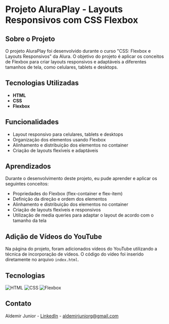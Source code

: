 <!DOCTYPE html>
<html lang="pt-BR">
<head>
    <meta charset="UTF-8">
    <title>Alura Play</title>
</head>
<body>

<h1>Projeto AluraPlay - Layouts Responsivos com CSS Flexbox</h1>

<h2>Sobre o Projeto</h2>
<p>O projeto AluraPlay foi desenvolvido durante o curso "CSS: Flexbox e Layouts Responsivos" da Alura. O objetivo do projeto é aplicar os conceitos de Flexbox para criar layouts responsivos e adaptáveis a diferentes tamanhos de tela, como celulares, tablets e desktops.</p>

<h2>Tecnologias Utilizadas</h2>
<ul>
    <li><strong>HTML</strong></li>
    <li><strong>CSS</strong></li>
    <li><strong>Flexbox</strong></li>
</ul>

<h2>Funcionalidades</h2>
<ul>
    <li>Layout responsivo para celulares, tablets e desktops</li>
    <li>Organização dos elementos usando Flexbox</li>
    <li>Alinhamento e distribuição dos elementos no container</li>
    <li>Criação de layouts flexíveis e adaptáveis</li>
</ul>

<h2>Aprendizados</h2>
<p>Durante o desenvolvimento deste projeto, eu pude aprender e aplicar os seguintes conceitos:</p>
<ul>
    <li>Propriedades do Flexbox (flex-container e flex-item)</li>
    <li>Definição da direção e ordem dos elementos</li>
    <li>Alinhamento e distribuição dos elementos no container</li>
    <li>Criação de layouts flexíveis e responsivos</li>
    <li>Utilização de media queries para adaptar o layout de acordo com o tamanho da tela</li>
</ul>

<h2>Adição de Vídeos do YouTube</h2>
<p>Na página do projeto, foram adicionados vídeos do YouTube utilizando a técnica de incorporação de vídeos. O código do vídeo foi inserido diretamente no arquivo <code>index.html</code>.</p>

<h2>Tecnologias</h2>
<div>
  <img src="https://img.shields.io/badge/HTML-239120?style=for-the-badge&logo=html5&logoColor=white" alt="HTML">
  <img src="https://img.shields.io/badge/CSS-239120?&style=for-the-badge&logo=css3&logoColor=white" alt="CSS">
  <img src="https://img.shields.io/badge/Flexbox-239120?&style=for-the-badge&logo=css3&logoColor=white" alt="Flexbox">
</div>

<h2>Contato</h2>
<p>Aldemir Junior - <a href="https://www.linkedin.com/in/aldemir-desenvolvedor/">LinkedIn</a> - <a href="mailto:aldemirjuniorg@gmail.com">aldemirjuniorg@gmail.com</a></p>


</body>
</html>
